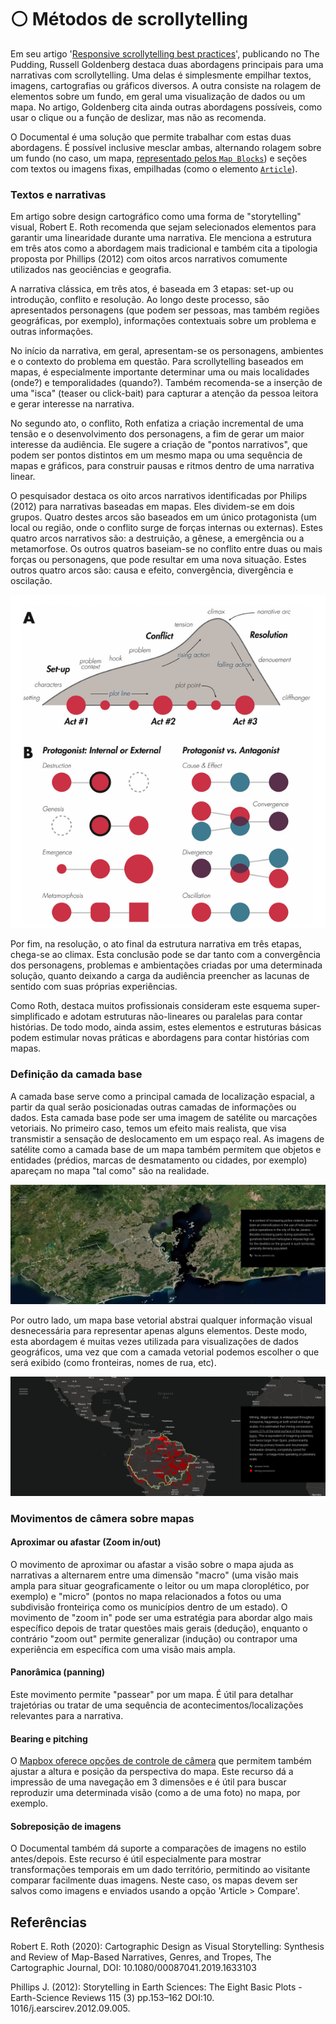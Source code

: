 # ⚪ Métodos de scrollytelling

Em seu artigo '[Responsive scrollytelling best practices](https://pudding.cool/process/responsive-scrollytelling/)', publicando no The Pudding, Russell Goldenberg destaca duas abordagens principais para uma narrativas com scrollytelling. Uma delas é simplesmente empilhar textos, imagens, cartografias ou gráficos diversos. A outra consiste na rolagem de elementos sobre um fundo, em geral uma visualização de dados ou um mapa. No artigo, Goldenberg cita ainda outras abordagens possíveis, como usar o clique ou a função de deslizar, mas não as recomenda.

O Documental é uma solução que permite trabalhar com estas duas abordagens. É possível inclusive mesclar ambas, alternando rolagem sobre um fundo (no caso, um mapa, [representado pelos `Map Blocks`](publicando-uma-historia.md#map-blocks)) e seções com textos ou imagens fixas, empilhadas (como o elemento [`Article`](publicando-uma-historia.md#article)).

### Textos e narrativas

Em artigo sobre design cartográfico como uma forma de "storytelling" visual, Robert E. Roth recomenda que sejam selecionados elementos para garantir uma linearidade durante uma narrativa. Ele menciona a estrutura em três atos como a abordagem mais tradicional e também cita a tipologia proposta por Phillips (2012) com oitos arcos narrativos comumente utilizados nas geociências e geografia.

A narrativa clássica, em três atos, é baseada em 3 etapas: set-up ou introdução, conflito e resolução. Ao longo deste processo, são apresentados personagens (que podem ser pessoas, mas também regiões geográficas, por exemplo), informações contextuais sobre um problema e outras informações.

No início da narrativa, em geral, apresentam-se os personagens, ambientes e o contexto do problema em questão. Para scrollytelling baseados em mapas, é especialmente importante determinar uma ou mais localidades (onde?) e temporalidades (quando?). Também recomenda-se a inserção de uma "isca" (teaser ou click-bait) para capturar a atenção da pessoa leitora e gerar interesse na narrativa.

No segundo ato, o conflito, Roth enfatiza a criação incremental de uma tensão e o desenvolvimento dos personagens, a fim de gerar um maior interesse da audiência. Ele sugere a criação de "pontos narrativos", que podem ser pontos distintos em um mesmo mapa ou uma sequência de mapas e gráficos, para construir pausas e ritmos dentro de uma narrativa linear.

O pesquisador destaca os oito arcos narrativos identificadas por Philips (2012) para narrativas baseadas em mapas. Eles dividem-se em dois grupos. Quatro destes arcos são baseados em um único protagonista (um local ou região, onde o conflito surge de forças internas ou externas). Estes quatro arcos narrativos são: a destruição, a gênese, a emergência ou a metamorfose. Os outros quatros baseiam-se no conflito entre duas ou mais forças ou personagens, que pode resultar em uma nova situação. Estes outros quatro arcos são: causa e efeito, convergência, divergência e oscilação.

![Fonte: Reprodução da "Figura 1" do artigo 'Cartographic Design as Visual Storytelling: Synthesis and Review of Map-Based Narratives, Genres, and Tropes'](<.gitbook/assets/scrolly (1).png>)

Por fim, na resolução, o ato final da estrutura narrativa em três etapas, chega-se ao climax. Esta conclusão pode se dar tanto com a convergência dos personagens, problemas e ambientações criadas por uma determinada solução, quanto deixando a carga da audiência preencher as lacunas de sentido com suas próprias experiências.

Como Roth, destaca muitos profissionais consideram este esquema super-simplificado e adotam estruturas não-lineares ou paralelas para contar histórias. De todo modo, ainda assim, estes elementos e estruturas básicas podem estimular novas práticas e abordagens para contar histórias com mapas.

### Definição da camada base

A camada base serve como a principal camada de localização espacial, a partir da qual serão posicionadas outras camadas de informações ou dados. Esta camada base pode ser uma imagem de satélite ou marcações vetoriais. No primeiro caso, temos um efeito mais realista, que visa transmistir a sensação de deslocamento em um espaço real. As imagens de satélite como a camada base de um mapa também permitem que objetos e entidades (prédios, marcas de desmatamento ou cidades, por exemplo) apareçam no mapa "tal como" são na realidade.

![Base com imagem de satélite](.gitbook/assets/satelite.png)

Por outro lado, um mapa base vetorial abstrai qualquer informação visual desnecessária para representar apenas alguns elementos. Deste modo, esta abordagem é muitas vezes utilizada para visualizações de dados geográficos, uma vez que com a camada vetorial podemos escolher o que será exibido (como fronteiras, nomes de rua, etc).

![Base com camada vetorial](.gitbook/assets/vetor.png)

### Movimentos de câmera sobre mapas

#### Aproximar ou afastar (Zoom in/out)

O movimento de aproximar ou afastar a visão sobre o mapa ajuda as narrativas a alternarem entre uma dimensão "macro" (uma visão mais ampla para situar geograficamente o leitor ou um mapa cloroplético, por exemplo) e "micro" (pontos no mapa relacionados a fotos ou uma subdivisão fronteiriça como os municípios dentro de um estado). O movimento de "zoom in" pode ser uma estratégia para abordar algo mais específico depois de tratar questões mais gerais (dedução), enquanto o contrário "zoom out" permite generalizar (indução) ou contrapor uma experiência em específica com uma visão mais ampla.

#### Panorâmica (panning)

Este movimento permite "passear" por um mapa. É útil para detalhar trajetórias ou tratar de uma sequência de acontecimentos/localizações relevantes para a narrativa.

#### Bearing e pitching

O [Mapbox oferece opções de controle de câmera](https://docs.mapbox.com/mapbox-gl-js/example/set-perspective/) que permitem também ajustar a altura e posição da perspectiva do mapa. Este recurso dá a impressão de uma navegação em 3 dimensões e é útil para buscar reproduzir uma determinada visão (como a de uma foto) no mapa, por exemplo.

#### Sobreposição de imagens

O Documental também dá suporte a comparações de imagens no estilo antes/depois. Este recurso é útil especialmente para mostrar transformações temporais em um dado território, permitindo ao visitante comparar facilmente duas imagens. Neste caso, os mapas devem ser salvos como imagens e enviados usando a opção 'Article > Compare'.

## Referências

Robert E. Roth (2020): Cartographic Design as Visual Storytelling: Synthesis and Review of Map-Based Narratives, Genres, and Tropes, The Cartographic Journal, DOI: 10.1080/00087041.2019.1633103

Phillips J. (2012): Storytelling in Earth Sciences: The Eight Basic Plots - Earth-Science Reviews 115 (3) pp.153–162 DOI:10. 1016/j.earscirev.2012.09.005.

